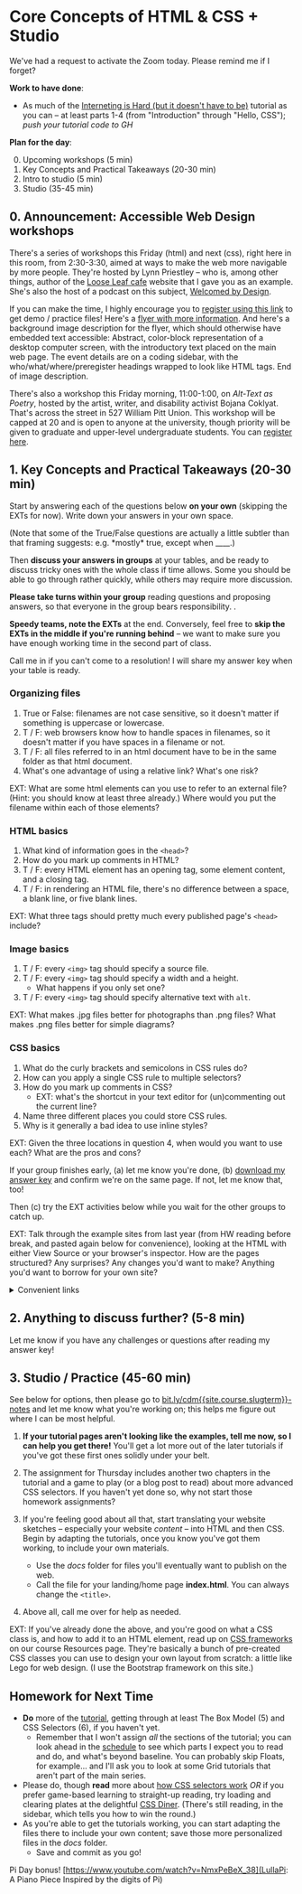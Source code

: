 
# Core Concepts of HTML & CSS + Studio

<div class="alert alert-warning">We've had a request to activate the Zoom today. Please remind me if I forget?</div>

**Work to have done**:
* As much of the [Interneting is Hard (but it doesn't have to be)](https://internetingishard.com/html-and-css/) tutorial as you can – at least parts 1-4 (from "Introduction" through "Hello, CSS"); _push your tutorial code to GH_

**Plan for the day**:

0. Upcoming workshops (5 min)
1. Key Concepts and Practical Takeaways (20-30 min)
2. Intro to studio (5 min)
3. Studio (35-45 min)

## 0. Announcement: Accessible Web Design workshops 

There's a series of workshops this Friday (html) and next (css), right here in this room, from 2:30-3:30, aimed at ways to make the web more navigable by more people. They're hosted by Lynn Priestley – who is, among other things, author of the [Loose Leaf cafe](https://cap-alt-delete.github.io/website-portfolio-2021spring/) website that I gave you as an example. She's also the host of a podcast on this subject, [Welcomed by Design](https://open.spotify.com/show/2fiqvtqdyyZfpGATtPLpgl?si=8582cbb529574d53). 

If you can make the time, I highly encourage you to [register using this link](https://docs.google.com/forms/d/e/1FAIpQLSfPzuLPbCkRQ7k4--R8Ti7zkM1zzLP-jlZ7MwQIShlyeiU6Kw/viewform) to get demo / practice files! Here's a [flyer with more information](../uploads/AccessibleWebWorkshops.pdf). <span class="sr-only">And here's a background image description for the flyer, which should otherwise have embedded text accessible: Abstract, color-block representation of a desktop computer screen, with the introductory text placed on the main web page. The event details are on a coding sidebar, with the who/what/where/preregister headings wrapped to look like HTML tags. End of image description.</span>


There's also a workshop this Friday morning, 11:00-1:00, on _Alt-Text as Poetry_, hosted by the artist, writer, and disability activist Bojana Coklyat. That's across the street in 527 William Pitt Union. This workshop will be capped at 20 and is open to anyone at the university, though priority will be given to graduate and upper-level undergraduate students. You can [register here](https://pitt.co1.qualtrics.com/jfe/form/SV_6znqFaKfKQgazem).



## 1. Key Concepts and Practical Takeaways (20-30 min) <!-- so for a 1:00 start, aim to be done by 3:25 In 2023, we start the solo round at around 1:10. All groups talking by 1:23. -->
<div class="alert alert-success">
Start by answering each of the questions below <strong>on your own</strong> (skipping the EXTs for now). Write down your answers in your own space. <!-- FOR NEXT TIME: Have a downloadable quiz sheet so people don't feel like they have to waste time copying stuff out -->
</div>
<p>(Note that some of the True/False questions are actually a little subtler than that framing suggests: e.g. *mostly* true, except when ____.)</p>


Then **discuss your answers in groups** at your tables, and be ready to discuss tricky ones with the whole class if time allows. Some you should be able to go through rather quickly, while others may require more discussion. 

<div class="alert alert-success">
<strong>Please take turns within your group</strong> reading questions and proposing answers, so that everyone in the group bears responsibility. <!--Also, to help me keep track of where everyone's up to, <strong>please take notes in the <a href="http://bit.ly/cdm{{site.course.slugterm}}-notes">shared google doc</a></strong> -->.
</div>

**Speedy teams, note the EXTs** at the end. Conversely, feel free to **skip the EXTs in the middle if you're running behind** – we want to make sure you have enough working time in the second part of class.

Call me in if you can't come to a resolution! I will share my answer key when your table is ready.

<!-- <div class="alert alert-warning">
To get async credit for this portion of the class, please answer these questions in your own space (i.e. not in the gdoc) and send your answers my way.

You'll also want to do the generative exercise a bit further down!
</div> -->


### Organizing files

1. True or False: filenames are not case sensitive, so it doesn't matter if something is uppercase or lowercase.
2. T / F: web browsers know how to handle spaces in filenames, so it doesn't matter if you have spaces in a filename or not.
3. T / F: all files referred to in an html document have to be in the same folder as that html document.
4. What's one advantage of using a relative link? <!-- easier to change folder names / servers --> What's one risk? <!-- link could break, especially if you shift folder nesting levels -->

EXT: What are some html elements can you use to refer to an external file? (Hint: you should know at least three already.) Where would you put the filename within each of those elements? <!-- <a href="">, <img src="">, <link href=""> -->


### HTML basics
1. What kind of information goes in the `<head>`?
2. How do you mark up comments in HTML?
3. T / F: every HTML element has an opening tag, some element content, and a closing tag.
4. T / F: in rendering an HTML file, there's no difference between a space, a blank line, or five blank lines.

EXT: What three tags should pretty much every published page's `<head>` include? <!-- <title>, <meta charset='UTF-8'/> (or whatever actual charset makes sense), <link rel="stylesheet"> -->

### Image basics
1. T / F: every `<img>` tag should specify a source file.
2. T / F: every `<img>` tag should specify a width and a height.
    - What happens if you only set one?
3. T / F: every `<img>` tag should specify alternative text with `alt`.

EXT: What makes .jpg files better for photographs than .png files? What makes .png files better for simple diagrams?

### CSS basics
1. What do the curly brackets and semicolons in CSS rules do?
2. How can you apply a single CSS rule to multiple selectors?  
3. How do you mark up comments in CSS?
    - EXT: what's the shortcut in your text editor for (un)commenting out the current line?
4. Name three different places you could store CSS rules. <!-- external stylesheet, page-specific <style> in the <head>, inline style in the attributes of an html element -->
5. Why is it generally a bad idea to use inline styles?

EXT: Given the three locations in question 4, when would you want to use each? What are the pros and cons?



<div class="alert alert-info">
<p>If your group finishes early, (a) let me know you're done, (b) <a href="../uploads">download my answer key</a> and confirm we're on the same page. If not, let me know that, too!</p>

<p>Then (c) try the EXT activities below while you wait for the other groups to catch up.</p>
</div>



<!-- EXT 1: Flip through these <a href="http://designbeep.com/2012/05/17/33-great-examples-of-web-design-sketches/">example web-design sketches</a>. What design patterns do you notice? What drawing conventions? -->


EXT: Talk through the example sites from last year (from HW reading before break, and pasted again below for convenience), looking at the HTML with either View Source or your browser's inspector. How are the pages structured? Any surprises? Any changes you'd want to make? Anything you'd want to borrow for your own site?
<details><summary>Convenient links</summary>
<ul><li> <a href="https://fatemaquaid987.github.io/website/index.html">Fatema Quaid</a>, by Fatema Quaid</li>
<li><a href="https://cmgo412.github.io/website-portfolio-2021spring/">Hi, I'm Caela</a>, by Caela Go</li>
<li><a href="https://cap-alt-delete.github.io/website-portfolio-2021spring/">Loose Leaf</a>, by Lynn Priestley</li>
<li><a href="https://shreyababu.github.io/website-portfolio-2020fall">The Rwandan Genocide: 100 Days of Silence</a>, by Shreya Babu</li>
</ul>
</details>

## 2. Anything to discuss further? (5-8 min) <!-- for a 1:00 start, you have to move on no later than 1:35. So aim to start discussion no later than 1:20... 1:15 would be better -->

Let me know if you have any challenges or questions after reading my answer key!


## 3. Studio / Practice (45-60 min) <!-- for a 1:00 start, you have to get here by 1:25, ending by 1:35 -->

<div class="alert alert-success">See below for options, then please go to <a href="https://bit.ly/cdm{{site.course.slugterm}}-notes#heading=h.hiw73w6fl2zt#heading=h.jf786cdz1a2q">bit.ly/cdm{{site.course.slugterm}}-notes</a> and let me know what you're working on; this helps me figure out where I can be most helpful.</div>

1. **If your tutorial pages aren't looking like the examples, tell me now, so I can help you get there!** You'll get a lot more out of the later tutorials if you've got these first ones solidly under your belt.

2. The assignment for Thursday includes another two chapters in the tutorial and a game to play (or a blog post to read) about more advanced CSS selectors. If you haven't yet done so, why not start those homework assignments?

3. If you're feeling good about all that, start translating your website sketches – especially your website *content* – into HTML and then CSS. Begin by adapting the tutorials, once you know you've got them working, to include your own materials.
    - Use the _docs_ folder for files you'll eventually want to publish on the web.
    - Call the file for your landing/home page **index.html**. You can always change the `<title>`.

4. Above all, call me over for help as needed.

EXT: If you've already done the above, and you're good on what a CSS class is, and how to add it to an HTML element, read up on [CSS frameworks]({{site.github_url}}/resources#frameworks) on our course Resources page. They're basically a bunch of pre-created CSS classes you can use to design your own layout from scratch: a little like Lego for web design. (I use the Bootstrap framework on this site.)


## Homework for Next Time

* **Do** more of the [tutorial](https://internetingishard.com/html-and-css/), getting through at least The Box Model (5) and CSS Selectors (6), if you haven't yet.
  - Remember that I won't assign *all* the sections of the tutorial; you can look ahead in the [schedule]({{site.github_url}}/schedule#current) to see which parts I expect you to read and do, and what's beyond baseline. You can probably skip Floats, for example... and I'll ask you to look at some Grid tutorials that aren't part of the main series.
* Please do, though **read** more about [how CSS selectors work](https://css-tricks.com/how-css-selectors-work/) *OR* if you prefer game-based learning to straight-up reading, try loading and clearing plates at the delightful [CSS Diner](https://flukeout.github.io/). (There's still reading, in the sidebar, which tells you how to win the round.)
* As you're able to get the tutorials working, you can start adapting the files there to include your own content; save those more personalized files in the _docs_ folder.
  - Save and commit as you go!

<!-- * **View** screencast on using <nav><ul><li></a> and CSS to remove bullets ... and to resize the <a> directly using padding. Point out that this is a direct application of the Box Model. -->

Pi Day bonus! [https://www.youtube.com/watch?v=NmxPeBeX_38](LullaPi: A Piano Piece Inspired by the digits of Pi)